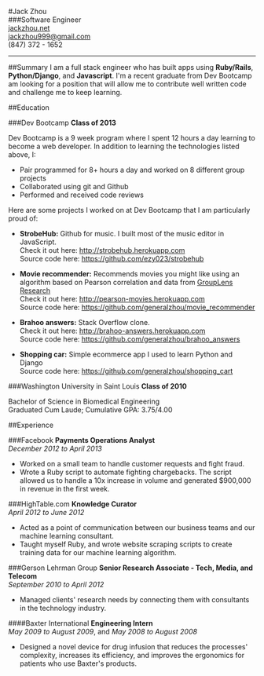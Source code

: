 #Jack Zhou  
###Software Engineer  
[jackzhou.net](http://jackzhou.net)  
[jackzhou999@gmail.com](mailto:jackzhou999@gmail.com)  
(847) 372 - 1652
_____

##Summary
I am a full stack engineer who has built apps using __Ruby/Rails__, __Python/Django__, and __Javascript__. I'm a recent graduate from Dev Bootcamp am looking for a position that will allow me to contribute well written code and challenge me to keep learning.

##Education

###Dev Bootcamp
__Class of 2013__

Dev Bootcamp is a 9 week program where I spent 12 hours a day learning to become a web developer. In addition to learning the technologies listed above, I:

* Pair programmed for 8+ hours a day and worked on 8 different group projects
* Collaborated using git and Github
* Performed and received code reviews

Here are some projects I worked on at Dev Bootcamp that I am particularly proud of: 

* __StrobeHub:__ Github for music. I built most of the music editor in JavaScript.  
	Check it out here: <http://strobehub.herokuapp.com>  
	Source code here: <https://github.com/ezy023/strobehub>
	
* __Movie recommender:__ Recommends movies you might like using an algorithm based on Pearson correlation and data from [GroupLens Research](www.grouplens.org)  
	Check it out here: <http://pearson-movies.herokuapp.com>  
	Source code here: <https://github.com/generalzhou/movie_recommender>
	
* __Brahoo answers:__ Stack Overflow clone.  
	Check it out here: <http://brahoo-answers.herokuapp.com>  
	Source code here: <https://github.com/generalzhou/brahoo_answers>
	
* __Shopping car:__ Simple ecommerce app I used to learn Python and Django  
	Source code here: <https://github.com/generalzhou/shopping_cart>
  
###Washington University in Saint Louis
__Class of 2010__

Bachelor of Science in Biomedical Engineering  
Graduated Cum Laude; Cumulative GPA: 3.75/4.00

##Experience

###Facebook
__Payments Operations Analyst__   
*December 2012 to April 2013*  
- Worked on a small team to handle customer requests and fight fraud.  
- Wrote a Ruby script to automate fighting chargebacks. The script allowed us to handle a 10x increase in volume and generated $900,000 in revenue in the first week.  


###HighTable.com
__Knowledge Curator__   
*April 2012 to June 2012*  
- Acted as a point of communication between our business teams and our machine learning consultant.  
- Taught myself Ruby, and wrote website scraping scripts to create training data for our machine learning algorithm.

###Gerson Lehrman Group
__Senior Research Associate - Tech, Media, and Telecom__  
*September 2010 to April 2012*   
- Managed clients' research needs by connecting them with consultants in the technology industry. 

####Baxter International
__Engineering Intern__  
*May 2009 to August 2009*, and *May 2008 to August 2008*  
- Designed a novel device for drug infusion that reduces the processes' complexity, increases its efficiency, and improves the ergonomics for patients who use Baxter's products.